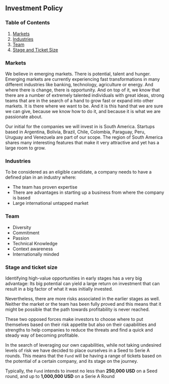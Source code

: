 ## Investment Policy

### Table of Contents

1. [Markets](#markets)
2. [Industries](#industries)
3. [Team](#team)
4. [Stage and Ticket Size](#stage-and-ticket-size)

### Markets

We believe in emerging markets. There is potential, talent and hunger. Emerging
markets are currently experiencing fast transformations in many different
industries like banking, technology, agriculture or energy. And where there is
change, there is opportunity. And on top of it, we know that there are a number
of extremely talented individuals with great ideas, strong teams that are in
the search of a hand to grow fast or expand into other markets. It is there
where we want to be. And it is this hand that we are sure we can give, because
we know how to do it, and because it is what we are passionate about.

Our initial for the companies we will invest in is South America. Startups based
in  Argentina, Bolivia, Brazil, Chile, Colombia, Paraguay, Peru, Uruguay and
Venezuela are part of our scope. The region of South America shares many
interesting features that make it very attractive and yet has a large room to
grow.

### Industries

To be considered as an eligible candidate, a company needs to have a defined
plan in an industry where:

+ The team has proven expertise
+ There are advantages in starting up a business from where the company is
based
+ Large international untapped market

### Team

+ Diversity
+ Commitment
+ Passion
+ Technical Knowledge
+ Context awareness
+ Internationally minded

### Stage and ticket size

Identifying high-value opportunities in early stages has a very big advantage:
Its big potential can yield a large return on investment that can result in
a big factor of what it was initially invested.

Nevertheless, there are more risks associated in the earlier stages as well.
Neither the market or the team has been fully proved and this means that it
might be possible that the path towards profitability is never reached.

These two opposed forces make investors to choose where to put themselves based
on their risk appetite but also on their capabilities and strengths to help
companies to reduce the threats and find a quick and steady way of becoming
profitable.

In the search of leveraging our own capabilities, while not taking undesired
levels of risk we have decided to place ourselves in a Seed to Serie A rounds.
This means that the `Fund` will be having a range of tickets based on the
potential of a certain company, and its stage on the journey.

Typically, the `Fund` intends to invest no less than **250,000 USD** on a Seed
round, and up to **1,000,000 USD** on a Serie A Round
